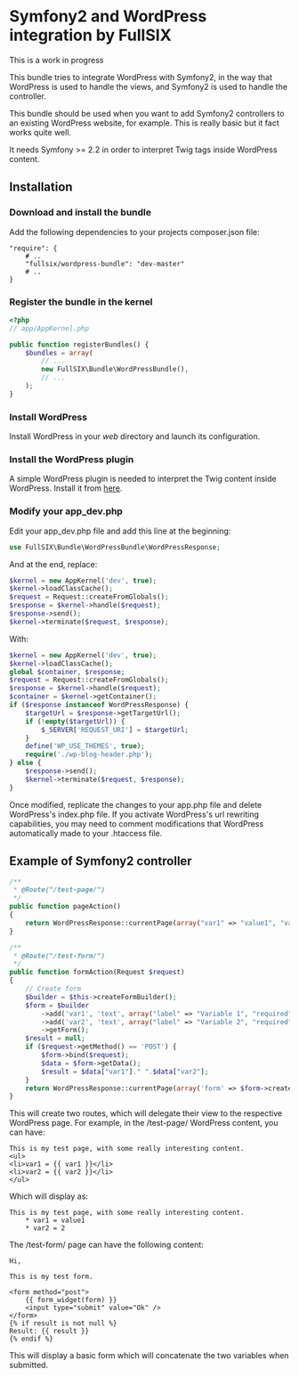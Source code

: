 # Symfony2 and WordPress integration by FullSIX

This is a work in progress

This bundle tries to integrate WordPress with Symfony2, in the way that WordPress
is used to handle the views, and Symfony2 is used to handle the controller.

This bundle should be used when you want to add Symfony2 controllers to an existing
WordPress website, for example. This is really basic but it fact works quite well.

It needs Symfony >= 2.2 in order to interpret Twig tags inside WordPress content.

## Installation

### Download and install the bundle

Add the following dependencies to your projects composer.json file:

    "require": {
        # ..
        "fullsix/wordpress-bundle": "dev-master"
        # ..
    }

### Register the bundle in the kernel

``` php
<?php
// app/AppKernel.php

public function registerBundles() {
    $bundles = array(
        // ...
        new FullSIX\Bundle\WordPressBundle(),
        // ...
    );
}
```

### Install WordPress

Install WordPress in your _web_ directory and launch its configuration.

### Install the WordPress plugin

A simple WordPress plugin is needed to interpret the Twig content inside WordPress.
Install it from [here](https://github.com/fullsixspain/fullsix_wordpress_plugin).

### Modify your app_dev.php

Edit your app_dev.php file and add this line at the beginning:

``` php
use FullSIX\Bundle\WordPressBundle\WordPressResponse;
```

And at the end, replace:

``` php
$kernel = new AppKernel('dev', true);
$kernel->loadClassCache();
$request = Request::createFromGlobals();
$response = $kernel->handle($request);
$response->send();
$kernel->terminate($request, $response);
```

With:

``` php
$kernel = new AppKernel('dev', true);
$kernel->loadClassCache();
global $container, $response;
$request = Request::createFromGlobals();
$response = $kernel->handle($request);
$container = $kernel->getContainer();
if ($response instanceof WordPressResponse) {
    $targetUrl = $response->getTargetUrl();
    if (!empty($targetUrl)) {
        $_SERVER['REQUEST_URI'] = $targetUrl;
    }
    define('WP_USE_THEMES', true);
    require('./wp-blog-header.php');
} else {
    $response->send();
    $kernel->terminate($request, $response);
}
```

Once modified, replicate the changes to your app.php file and delete WordPress's index.php file.
If you activate WordPress's url rewriting capabilities, you may need to comment modifications
that WordPress automatically made to your .htaccess file.

## Example of Symfony2 controller

``` php
/**
 * @Route("/test-page/")
 */
public function pageAction()
{
    return WordPressResponse::currentPage(array("var1" => "value1", "var2" => 2));
}

/**
 * @Route("/test-form/")
 */
public function formAction(Request $request)
{
    // Create form
    $builder = $this->createFormBuilder();
    $form = $builder
        ->add('var1', 'text', array("label" => "Variable 1", "required" => false, "constraints" => new NotBlank()))
        ->add('var2', 'text', array("label" => "Variable 2", "required" => false, "constraints" => new NotBlank()))
        ->getForm();
    $result = null;
    if ($request->getMethod() == 'POST') {
        $form->bind($request);
        $data = $form->getData();
        $result = $data["var1"]." ".$data["var2"];
    }
    return WordPressResponse::currentPage(array('form' => $form->createView(), "result" => $result));
}
```

This will create two routes, which will delegate their view to the respective WordPress page. For example, in the
/test-page/ WordPress content, you can have:

    This is my test page, with some really interesting content.
    <ul>
	<li>var1 = {{ var1 }}</li>
	<li>var2 = {{ var2 }}</li>
    </ul>

Which will display as:

    This is my test page, with some really interesting content.
        * var1 = value1
        * var2 = 2

The /test-form/ page can have the following content:

    Hi,

    This is my test form.

    <form method="post">
        {{ form_widget(form) }}
        <input type="submit" value="Ok" />
    </form>
    {% if result is not null %}
    Result: {{ result }}
    {% endif %}

This will display a basic form which will concatenate the two variables when submitted.
